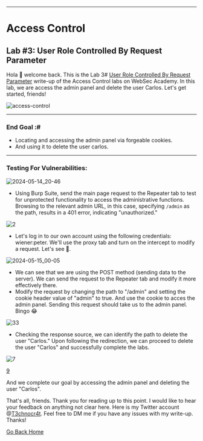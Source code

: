 ***
# Access Control
## Lab #3: User Role Controlled By Request Parameter

Hola 👋 welcome back. This is the Lab 3# [User Role Controlled By Request Parameter](https://portswigger.net/web-security/learning-paths/server-side-vulnerabilities-apprentice/access-control-apprentice/access-control/lab-user-role-controlled-by-request-parameter) write-up of the Access Control labs on WebSec Academy. In this lab, we are access the admin panel and delete the user Carlos. Let's get started, friends!

![access-control](https://github.com/T3chnocr4t/T3chnocr4t.github.io/assets/115868619/233707e5-1d04-409f-b413-33766ae43a5b)

***
### End Goal :#
- Locating and accessing the admin panel via forgeable cookies.
- And using it to delete the user carlos.

***
### Testing For Vulnerabilities: 

![2024-05-14_20-46](https://github.com/T3chnocr4t/T3chnocr4t.github.io/assets/115868619/e9c41aa4-c6e0-48c1-9c75-6f1f79674f34)

- Using Burp Suite, send the main page request to the Repeater tab to test for unprotected functionality to access the administrative functions. Browsing to the relevant admin URL, in this case, specifying `/admin` as the path, results in a 401 error, indicating "unauthorized."

![2](https://github.com/T3chnocr4t/T3chnocr4t.github.io/assets/115868619/87971693-c6e7-4a7b-8621-4f1bde58dfbb)

- Let's log in to our own account using the following credentials: wiener:peter. We'll use the proxy tab and turn on the intercept to modify a request. Let's see 👀.

![2024-05-15_00-05](https://github.com/T3chnocr4t/T3chnocr4t.github.io/assets/115868619/556ef814-caf8-4aa4-a975-0ad33c90811b)

- We can see that we are using the POST method (sending data to the server). We can send the request to the Repeater tab and modify it more effectively there.
- Modify the request by changing the path to "/admin" and setting the cookie header value of "admin" to true. And use the cookie to acces the admin panel. Sending this request should take us to the admin panel. Bingo 😂

![33](https://github.com/T3chnocr4t/T3chnocr4t.github.io/assets/115868619/7ac84be3-5336-4a30-88c6-d943af71c779)

- Checking the response source, we can identify the path to delete the user "Carlos." Upon following the redirection, we can proceed to delete the user "Carlos" and successfully complete the labs.

![7](https://github.com/T3chnocr4t/T3chnocr4t.github.io/assets/115868619/525e2ff8-de99-4a24-9432-ebd26e909a3e)

[9](https://github.com/T3chnocr4t/T3chnocr4t.github.io/assets/115868619/a6c16c12-3bda-471c-ac00-20a91b7cad5e)

And we complete our goal by accessing the admin panel and deleting the user "Carlos".

That's all, friends. Thank you for reading up to this point. I would like to hear your feedback on anything not clear here. Here is my Twitter account @[T3chnocr4t](https://twitter.com/T3chnocr4t). Feel free to DM me if you have any issues with my write-up. Thanks!

[Go Back Home](https://t3chnocr4t.github.io/)

























